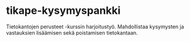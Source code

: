 # tikape-kysymyspankki

Tietokantojen perusteet -kurssin harjoitustyö.
Mahdollistaa kysymysten  ja vastauksien lisäämisen sekä poistamisen tietokantaan.


